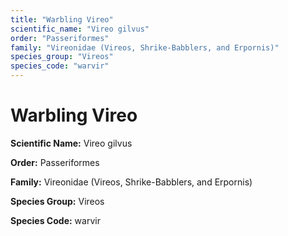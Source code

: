 ```yaml
---
title: "Warbling Vireo"
scientific_name: "Vireo gilvus"
order: "Passeriformes"
family: "Vireonidae (Vireos, Shrike-Babblers, and Erpornis)"
species_group: "Vireos"
species_code: "warvir"
---
```


# Warbling Vireo

**Scientific Name:** Vireo gilvus

**Order:** Passeriformes

**Family:** Vireonidae (Vireos, Shrike-Babblers, and Erpornis)

**Species Group:** Vireos

**Species Code:** warvir
